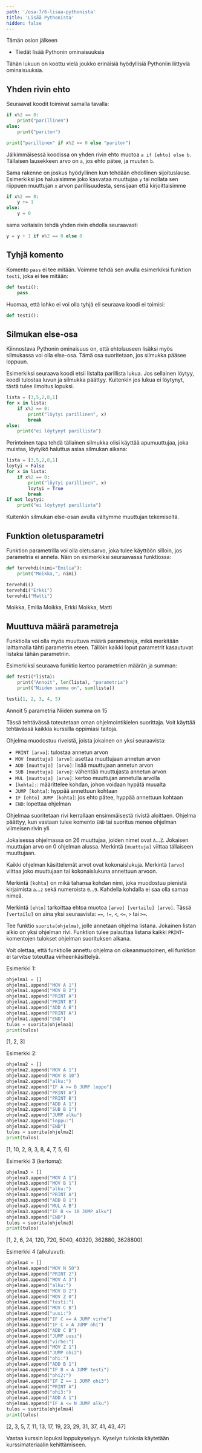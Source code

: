 ```yaml
---
path: '/osa-7/6-lisaa-pythonista'
title: 'Lisää Pythonista'
hidden: false
---
```


<text-box variant='learningObjectives' name='Oppimistavoitteet'>

Tämän osion jälkeen

- Tiedät lisää Pythonin ominaisuuksia

</text-box>

Tähän lukuun on koottu vielä joukko erinäisiä hyödyllisiä Pythoniin liittyviä ominaisuuksia.

## Yhden rivin ehto

Seuraavat koodit toimivat samalla tavalla:

```python
if x%2 == 0:
    print("parillinen")
else:
    print("pariton")
```

```python
print("parillinen" if x%2 == 0 else "pariton")
```

Jälkimmäisessä koodissa on yhden rivin ehto muotoa `a if [ehto] else b`. Tällaisen lausekkeen arvo on `a`, jos ehto pätee, ja muuten `b`.

Sama rakenne on joskus hyödyllinen kun tehdään ehdollinen sijoituslause. Esimerkiksi jos haluaisimme joko kasvataa muuttujaa `y` tai nollata sen riippuen muuttujan `x` arvon parillisuudesta, sensijaan että kirjoittaisimme

```python
if x%2 == 0:
    y += 1
else:
    y = 0
```

sama voitaisiin tehdä yhden rivin ehdolla seuraavasti

```python
y = y + 1 if x%2 == 0 else 0
```

## Tyhjä komento

Komento `pass` ei tee mitään. Voimme tehdä sen avulla esimerkiksi funktion `testi`, joka ei tee mitään:

```python
def testi():
    pass
```

Huomaa, että lohko ei voi olla tyhjä eli seuraava koodi ei toimisi:

```python
def testi():
```

## Silmukan else-osa

Kiinnostava Pythonin ominaisuus on, että ehtolauseen lisäksi myös silmukassa voi olla else-osa. Tämä osa suoritetaan, jos silmukka pääsee loppuun.

Esimerkiksi seuraava koodi etsii listalta parillista lukua. Jos sellainen löytyy, koodi tulostaa luvun ja silmukka päättyy. Kuitenkin jos lukua ei löytynyt, tästä tulee ilmoitus lopuksi.

```python
lista = [3,5,2,8,1]
for x in lista:
    if x%2 == 0:
        print("löytyi parillinen", x)
        break
else:
    print("ei löytynyt parillista")
```

Perinteinen tapa tehdä tällainen silmukka olisi käyttää apumuuttujaa, joka muistaa, löytyikö haluttua asiaa silmukan aikana:

```python
lista = [3,5,2,8,1]
loytyi = False
for x in lista:
    if x%2 == 0:
        print("löytyi parillinen", x)
        loytyi = True
        break
if not loytyi:
    print("ei löytynyt parillista")
```

Kuitenkin silmukan else-osan avulla vältymme muuttujan tekemiseltä.

## Funktion oletusparametri

Funktion parametrilla voi olla oletusarvo, joka tulee käyttöön silloin, jos parametria ei anneta. Näin on esimerkiksi seuraavassa funktiossa:

```python
def tervehdi(nimi="Emilia"):
    print("Moikka,", nimi)

tervehdi()
tervehdi("Erkki")
tervehdi("Matti")
```

<sample-output>

Moikka, Emilia
Moikka, Erkki
Moikka, Matti

</sample-output>

## Muuttuva määrä parametreja

Funktiolla voi olla myös muuttuva määrä parametreja, mikä merkitään laittamalla tähti parametrin eteen. Tällöin kaikki loput parametrit kasautuvat listaksi tähän parametriin.

Esimerkiksi seuraava funktio kertoo parametrien määrän ja summan:

```python
def testi(*lista):
    print("Annoit", len(lista), "parametria")
    print("Niiden summa on", sum(lista))

testi(1, 2, 3, 4, 5)
```

<sample-output>

Annoit 5 parametria
Niiden summa on 15

</sample-output>

<programming-exercise name='Oma ohjelmointikieli' tmcname='osa07-18_oma_ohjelmointikieli'>

Tässä tehtävässä toteutetaan oman ohjelmointikielen suorittaja. Voit käyttää tehtävässä kaikkia kurssilla oppimiasi taitoja.

Ohjelma muodostuu riveistä, joista jokainen on yksi seuraavista:

* `PRINT [arvo]`: tulostaa annetun arvon
* `MOV [muuttuja] [arvo]`: asettaa muuttujaan annetun arvon
* `ADD [muuttuja] [arvo]`: lisää muuttujaan annetun arvon
* `SUB [muuttuja] [arvo}`: vähentää muuttujasta annetun arvon
* `MUL [muuttuja] [arvo]`: kertoo muuttujan annetulla arvolla
* `[kohta]:`: määrittelee kohdan, johon voidaan hypätä muualta
* `JUMP [kohta]`: hyppää annettuun kohtaan
* `IF [ehto] JUMP [kohta]`: jos ehto pätee, hyppää annettuun kohtaan
* `END`: lopettaa ohjelman

Ohjelmaa suoritetaan rivi kerrallaan ensimmäisestä rivistä aloittaen. Ohjelma päättyy, kun vastaan tulee komento `END` tai suoritus menee ohjelman viimeisen rivin yli.

Jokaisessa ohjelmassa on 26 muuttujaa, joiden nimet ovat `A`...`Z`. Jokaisen muuttujan arvo on 0 ohjelman alussa. Merkintä `[muuttuja]` viittaa tällaiseen muuttujaan.

Kaikki ohjelman käsittelemät arvot ovat kokonaislukuja. Merkintä `[arvo]` viittaa joko muuttujaan tai kokonaislukuna annettuun arvoon.

Merkintä `[kohta]` on mikä tahansa kohdan nimi, joka muodostuu pienistä kirjaimista `a`...`z` sekä numeroista `0`...`9`. Kahdella kohdalla ei saa olla samaa nimeä.

Merkintä `[ehto]` tarkoittaa ehtoa muotoa `[arvo] [vertailu] [arvo]`. Tässä `[vertailu]` on aina yksi seuraavista: `==`, `!=`, `<`, `<=`, `>` tai `>=`.

Tee funktio `suorita(ohjelma)`, jolle annetaan ohjelma listana. Jokainen listan alkio on yksi ohjelman rivi. Funktion tulee palauttaa listana kaikki `PRINT`-komentojen tulokset ohjelman suorituksen aikana.

Voit olettaa, että funktiolle annettu ohjelma on oikeanmuotoinen, eli funktion ei tarvitse toteuttaa virheenkäsittelyä.

Esimerkki 1:

```python
ohjelma1 = []
ohjelma1.append("MOV A 1")
ohjelma1.append("MOV B 2")
ohjelma1.append("PRINT A")
ohjelma1.append("PRINT B")
ohjelma1.append("ADD A B")
ohjelma1.append("PRINT A")
ohjelma1.append("END")
tulos = suorita(ohjelma1)
print(tulos)
```

<sample-output>

[1, 2, 3]

</sample-output>

Esimerkki 2:

```python
ohjelma2 = []
ohjelma2.append("MOV A 1")
ohjelma2.append("MOV B 10")
ohjelma2.append("alku:")
ohjelma2.append("IF A >= B JUMP loppu")
ohjelma2.append("PRINT A")
ohjelma2.append("PRINT B")
ohjelma2.append("ADD A 1")
ohjelma2.append("SUB B 1")
ohjelma2.append("JUMP alku")
ohjelma2.append("loppu:")
ohjelma2.append("END")
tulos = suorita(ohjelma2)
print(tulos)
```

<sample-output>

[1, 10, 2, 9, 3, 8, 4, 7, 5, 6]

</sample-output>

Esimerkki 3 (kertoma):

```python
ohjelma3 = []
ohjelma3.append("MOV A 1")
ohjelma3.append("MOV B 1")
ohjelma3.append("alku:")
ohjelma3.append("PRINT A")
ohjelma3.append("ADD B 1")
ohjelma3.append("MUL A B")
ohjelma3.append("IF B <= 10 JUMP alku")
ohjelma3.append("END")
tulos = suorita(ohjelma3)
print(tulos)
```

<sample-output>

[1, 2, 6, 24, 120, 720, 5040, 40320, 362880, 3628800]

</sample-output>

Esimerkki 4 (alkuluvut):

```python
ohjelma4 = []
ohjelma4.append("MOV N 50")
ohjelma4.append("PRINT 2")
ohjelma4.append("MOV A 3")
ohjelma4.append("alku:")
ohjelma4.append("MOV B 2")
ohjelma4.append("MOV Z 0")
ohjelma4.append("testi:")
ohjelma4.append("MOV C B")
ohjelma4.append("uusi:")
ohjelma4.append("IF C == A JUMP virhe")
ohjelma4.append("IF C > A JUMP ohi")
ohjelma4.append("ADD C B")
ohjelma4.append("JUMP uusi")
ohjelma4.append("virhe:")
ohjelma4.append("MOV Z 1")
ohjelma4.append("JUMP ohi2")
ohjelma4.append("ohi:")
ohjelma4.append("ADD B 1")
ohjelma4.append("IF B < A JUMP testi")
ohjelma4.append("ohi2:")
ohjelma4.append("IF Z == 1 JUMP ohi3")
ohjelma4.append("PRINT A")
ohjelma4.append("ohi3:")
ohjelma4.append("ADD A 1")
ohjelma4.append("IF A <= N JUMP alku")
tulos = suorita(ohjelma4)
print(tulos)
```

<sample-output>

[2, 3, 5, 7, 11, 13, 17, 19, 23, 29, 31, 37, 41, 43, 47]

</sample-output>

</programming-exercise>

Vastaa kurssin lopuksi loppukyselyyn. Kyselyn tuloksia käytetään kurssimateriaalin kehittämiseen.

<quiz id="99bc74e9-0e29-57b6-a995-3eafa3526325"></quiz>

